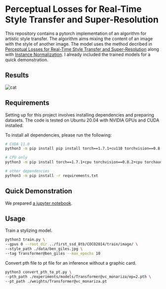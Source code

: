 # Perceptual Losses for Real-Time Style Transfer and Super-Resolution

This repository contains a pytorch implementation of an algorithm for artistic style transfer. The algorithm aims mixing the content of an image with the style of another image. The model uses the method decribed in [Perceptual Losses for Real-Time Style Transfer and Super-Resolution](https://arxiv.org/abs/1603.08155) along with [Instance Normalization](https://arxiv.org/pdf/1607.08022.pdf). I already included the trained models for a quick demonstration.

## Results
![cat](./results/220206_Style_Transfer.png)

## Requirements
Setting up for this project involves installing dependencies and preparing datasets. The code is tested on Ubuntu 20.04 with NVIDIA GPUs and CUDA installed. 

To install all dependencies, please run the following:
```bash
# CUDA 11.0
python3 -m pip install pip install torch==1.7.1+cu110 torchvision==0.8.2+cu110 torchaudio==0.7.2 -f https://download.pytorch.org/whl/torch_stable.html

# CPU only
python3 -m pip install torch==1.7.1+cpu torchvision==0.8.2+cpu torchaudio==0.7.2 -f https://download.pytorch.org/whl/torch_stable.html

# other dependencies
python3 -m pip install -r requirements.txt
```

## Quick Demonstration
We prepared [a jupyter notebook](https://github.com/OFRIN/Fast_Neural_Style_Transfer/demo.ipynb).

## Usage
Train a stylizing model.
```bash
python3 train.py \
--gpus 0 --root_dir ../first_ssd_8tb/COCO2014/train/image/ \
--style_path ./data/ben_giles.jpg \
--tag Transformer@ben_giles --max_epochs 10
```

Convert pth file to pt file for an inference without a graphic card.
```bash
python3 convert_pth_to_pt.py \
--pth_path ./experiments/models/Transformer@vc_monariza/ep=2.pth \
--pt_path ./weights/Transformer@vc_monariza.pt
```
